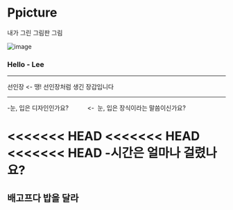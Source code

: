 # Ppicture
내가 그린 그림판 그림

![image](https://avatars2.githubusercontent.com/u/23274436?s=40&v=4)

### Hello - Lee

***
선인장  <- 땡! 선인장처럼 생긴 장갑입니다
***

-눈, 입은 디자인인가요?           <-  눈, 입은 장식이라는 말씀이신가요?

<<<<<<< HEAD
<<<<<<< HEAD
<<<<<<< HEAD
-시간은 얼마나 걸렸나요?
=======
## 배고프다 밥을 달라
